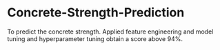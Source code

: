 # Concrete-Strength-Prediction

To predict the concrete strength.
Applied feature engineering and model tuning and hyperparameter tuning obtain a score above 94%.
